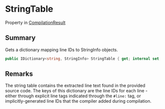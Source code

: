 # StringTable

Property in [CompilationResult](./)

## Summary

Gets a dictionary mapping line IDs to StringInfo objects.

```csharp
public IDictionary<string, StringInfo> StringTable { get; internal set; }
```

## Remarks

The string table contains the extracted line text found in the provided source code. The keys of this dictionary are the line IDs for each line - either through explicit line tags indicated through the `#line:` tag, or implicitly-generated line IDs that the compiler added during compilation.
